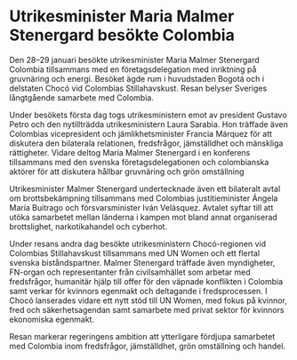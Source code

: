 # Utrikesminister Maria Malmer Stenergard besökte Colombia

Den 28–29 januari besökte utrikesminister Maria Malmer Stenergard Colombia tillsammans med en företagsdelegation med inriktning på gruvnäring och energi. Besöket ägde rum i huvudstaden Bogotá och i delstaten Chocó vid Colombias Stillahavskust. Resan belyser Sveriges långtgående samarbete med Colombia.

Under besökets första dag togs utrikesministern emot av president Gustavo Petro och den nytillträdda utrikesministern Laura Sarabia. Hon träffade även Colombias vicepresident och jämlikhetsminister Francia Márquez för att diskutera den bilaterala relationen, fredsfrågor, jämställdhet och mänskliga rättigheter. Vidare deltog Maria Malmer Stenergard i en konferens tillsammans med den svenska företagsdelegationen och colombianska aktörer för att diskutera hållbar gruvnäring och grön omställning

Utrikesminister Malmer Stenergard undertecknade även ett bilateralt avtal om brottsbekämpning tillsammans med Colombias justitieminister Ángela María Buitrago och försvarsminister Iván Velásquez. Avtalet syftar till att utöka samarbetet mellan länderna i kampen mot bland annat organiserad brottslighet, narkotikahandel och cyberhot.

Under resans andra dag besökte utrikesministern Chocó-regionen vid Colombias Stillahavskust tillsammans med UN Women och ett flertal svenska biståndspartner. Malmer Stenergard träffade även myndigheter, FN-organ och representanter från civilsamhället som arbetar med fredsfrågor, humanitär hjälp till offer för den väpnade konflikten i Colombia samt verkar för kvinnors egenmakt och deltagande i fredsprocessen. I Chocó lanserades vidare ett nytt stöd till UN Women, med fokus på kvinnor, fred och säkerhetsagendan samt samarbete med privat sektor för kvinnors ekonomiska egenmakt.

Resan markerar regeringens ambition att ytterligare fördjupa samarbetet med Colombia inom fredsfrågor, jämställdhet, grön omställning och handel.
